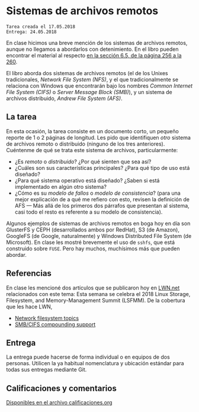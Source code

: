 # Sistemas de archivos remotos

    Tarea creada el 17.05.2018
	Entrega: 24.05.2018

En clase hicimos una breve mención de los sistemas de archivos
remotos, aunque no llegamos a abordarlos con detenimiento. En el libro
pueden encontrar el material al respecto [en la sección 6.5, de la
página 256 a la
260](http://sistop.org/pdf/sistemas_operativos.pdf#page=256).

El libro aborda dos sistemas de archivos remotos (el de los Unixes
tradicionales, *Network File System (NFS)*, y el que tradicionalmente
se relaciona con Windows que encontrarán bajo los nombres *Common
Internet File System (CIFS)* o *Server Message Block (SMB)*), y un
sistema de archivos distribuido, *Andrew File System (AFS)*.

## La tarea

En esta ocasión, la tarea consiste en un documento corto, un pequeño
reporte de 1 o 2 páginas de longitud. Les pido que identifiquen *otro*
sistema de archivos remoto o distribuido (ninguno de los tres
anteriores). Cuéntenme de qué se trata este sistema de archivos,
particularmente:

- ¿Es _remoto_ o _distribuido_? ¿Por qué sienten que sea así?
- ¿Cuáles son sus características principales? ¿Para qué tipo de uso
  está diseñado?
- ¿Para qué sistema operativo está diseñado? ¿Saben si está
  implementado en algún otro sistema?
- ¿Cómo es su _modelo de fallos_ o _modelo de consistencia_? (para una
  mejor explicación de a qué me refiero con esto, revisen la
  definición de AFS — Más allá de los primeros dos párrafos que
  presentan al sistema, casi todo el resto es referente a su modelo de
  consistencia).

Algunos ejemplos de sistemas de archivos remotos en boga hoy en día
son GlusterFS y CEPH (desarrollados ambos por RedHat), S3 (de Amazon),
GoogleFS (de Google, naturalmente) y Windows Distributed File System
(de Microsoft). En clase les mostré brevemente el uso de `sshfs`, que
está construido sobre `FUSE`. Pero hay muchos, muchísimos más que
pueden abordar.

## Referencias

En clase les mencioné dos artículos que se publicaron hoy en 
[LWN.net](https://lwn.net/) relacionados con este tema: Esta semana se
celebra el 2018 Linux Storage, Filesystem, and Memory-Management Summit
(LSFMM). De la cobertura que les hace LWN,

- [Network filesystem topics](https://lwn.net/SubscriberLink/754506/f312df34b988f603/)
- [SMB/CIFS compounding support](https://lwn.net/SubscriberLink/754507/98c73dcca48f0d0c/)

## Entrega

La entrega puede hacerse de forma individual o en equipos de dos
personas. Utilicen la ya habitual nomenclatura y ubicación estándar
para todas sus entregas mediante Git.

## Calificaciones y comentarios

[Disponibles en el archivo calificaciones.org](./calificaciones.org)
